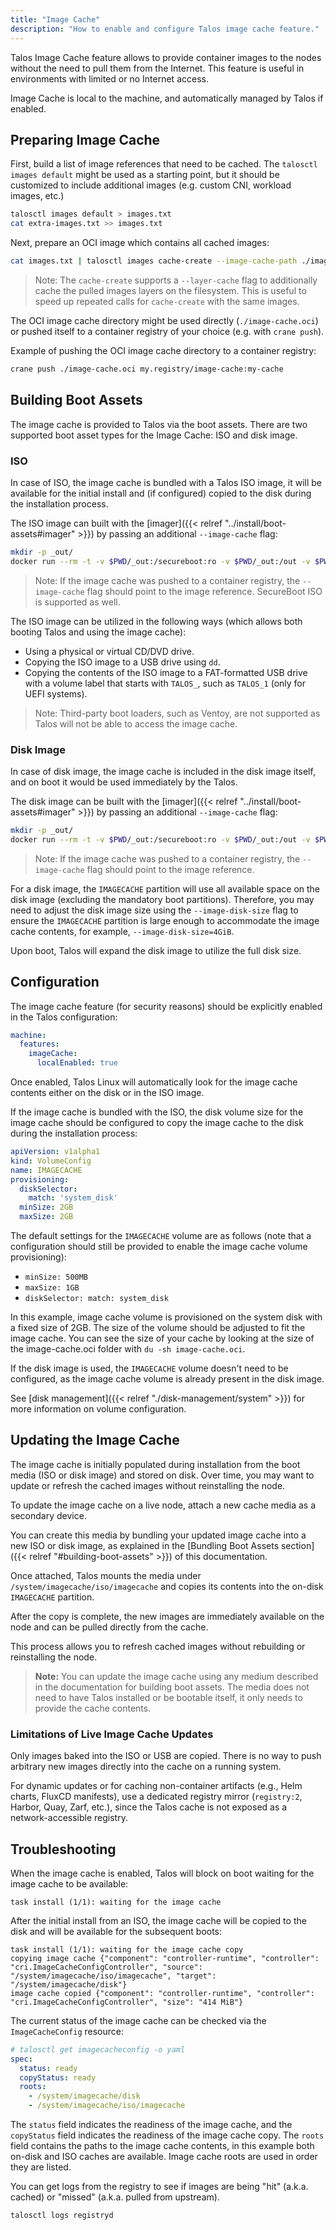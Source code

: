 ```yaml
---
title: "Image Cache"
description: "How to enable and configure Talos image cache feature."
---
```


Talos Image Cache feature allows to provide container images to the nodes without the need to pull them from the Internet.
This feature is useful in environments with limited or no Internet access.

Image Cache is local to the machine, and automatically managed by Talos if enabled.

## Preparing Image Cache

First, build a list of image references that need to be cached.
The `talosctl images default` might be used as a starting point, but it should be customized to include additional images (e.g. custom CNI, workload images, etc.)

```bash
talosctl images default > images.txt
cat extra-images.txt >> images.txt
```

Next, prepare an OCI image which contains all cached images:

```bash
cat images.txt | talosctl images cache-create --image-cache-path ./image-cache.oci --images=-
```

> Note: The `cache-create` supports a `--layer-cache` flag to additionally cache the pulled images layers on the filesystem.
> This is useful to speed up repeated calls for `cache-create` with the same images.

The OCI image cache directory might be used directly (`./image-cache.oci`) or pushed itself to a container registry of your choice (e.g. with `crane push`).

Example of pushing the OCI image cache directory to a container registry:

```bash
crane push ./image-cache.oci my.registry/image-cache:my-cache
```

## Building Boot Assets

The image cache is provided to Talos via the boot assets.
There are two supported boot asset types for the Image Cache: ISO and disk image.

### ISO

In case of ISO, the image cache is bundled with a Talos ISO image, it will be available for the initial install and (if configured) copied to the
disk during the installation process.

The ISO image can built with the [imager]({{< relref "../install/boot-assets#imager" >}}) by passing an additional `--image-cache` flag:

```bash
mkdir -p _out/
docker run --rm -t -v $PWD/_out:/secureboot:ro -v $PWD/_out:/out -v $PWD/image-cache.oci:/image-cache.oci:ro -v /dev:/dev --privileged ghcr.io/siderolabs/imager:{{< release >}} iso --image-cache /image-cache.oci
```

> Note: If the image cache was pushed to a container registry, the `--image-cache` flag should point to the image reference.
> SecureBoot ISO is supported as well.

The ISO image can be utilized in the following ways (which allows both booting Talos and using the image cache):

* Using a physical or virtual CD/DVD drive.
* Copying the ISO image to a USB drive using `dd`.
* Copying the contents of the ISO image to a FAT-formatted USB drive with a volume label that starts with `TALOS_`, such as `TALOS_1` (only for UEFI systems).

> Note: Third-party boot loaders, such as Ventoy, are not supported as Talos will not be able to access the image cache.

### Disk Image

In case of disk image, the image cache is included in the disk image itself, and on boot it would be used immediately by the Talos.

The disk image can be built with the [imager]({{< relref "../install/boot-assets#imager" >}}) by passing an additional `--image-cache` flag:

```bash
mkdir -p _out/
docker run --rm -t -v $PWD/_out:/secureboot:ro -v $PWD/_out:/out -v $PWD/image-cache.oci:/image-cache.oci:ro -v /dev:/dev --privileged ghcr.io/siderolabs/imager:{{< release >}} metal --image-cache /image-cache.oci
```

> Note: If the image cache was pushed to a container registry, the `--image-cache` flag should point to the image reference.

For a disk image, the `IMAGECACHE` partition will use all available space on the disk image (excluding the mandatory boot partitions).
Therefore, you may need to adjust the disk image size using the `--image-disk-size` flag to ensure the `IMAGECACHE` partition is large enough to accommodate the image cache contents, for example, `--image-disk-size=4GiB`.

Upon boot, Talos will expand the disk image to utilize the full disk size.

## Configuration

The image cache feature (for security reasons) should be explicitly enabled in the Talos configuration:

```yaml
machine:
  features:
    imageCache:
      localEnabled: true
```

Once enabled, Talos Linux will automatically look for the image cache contents either on the disk or in the ISO image.

If the image cache is bundled with the ISO, the disk volume size for the image cache should be configured to copy the image cache to the disk during the installation process:

```yaml
apiVersion: v1alpha1
kind: VolumeConfig
name: IMAGECACHE
provisioning:
  diskSelector:
    match: 'system_disk'
  minSize: 2GB
  maxSize: 2GB
```

The default settings for the `IMAGECACHE` volume are as follows (note that a configuration should still be provided to enable the image cache volume provisioning):

* `minSize: 500MB`
* `maxSize: 1GB`
* `diskSelector: match: system_disk`

In this example, image cache volume is provisioned on the system disk with a fixed size of 2GB.
The size of the volume should be adjusted to fit the image cache.
You can see the size of your cache by looking at the size of the image-cache.oci folder with `du -sh image-cache.oci`.

If the disk image is used, the `IMAGECACHE` volume doesn't need to be configured, as the image cache volume is already present in the disk image.

See [disk management]({{< relref "./disk-management/system" >}}) for more information on volume configuration.

## Updating the Image Cache

The image cache is initially populated during installation from the boot media (ISO or disk image) and stored on disk.
Over time, you may want to update or refresh the cached images without reinstalling the node.

To update the image cache on a live node, attach a new cache media as a secondary device.

You can create this media by bundling your updated image cache into a new ISO or disk image, as explained in the [Bundling Boot Assets section]({{< relref "#building-boot-assets" >}}) of this documentation.

Once attached, Talos mounts the media under `/system/imagecache/iso/imagecache` and copies its contents into the on-disk `IMAGECACHE` partition.

After the copy is complete, the new images are immediately available on the node and can be pulled directly from the cache.

This process allows you to refresh cached images without rebuilding or reinstalling the node.

> **Note:** You can update the image cache using any medium described in the documentation for building boot assets. The media does not need to have Talos installed or be bootable itself, it only needs to provide the cache contents.

### Limitations of Live Image Cache Updates

Only images baked into the ISO or USB are copied. There is no way to push arbitrary new images directly into the cache on a running system.

For dynamic updates or for caching non-container artifacts (e.g., Helm charts, FluxCD manifests), use a dedicated registry mirror (`registry:2`, Harbor, Quay, Zarf, etc.), since the Talos cache is not exposed as a network-accessible registry.

## Troubleshooting

When the image cache is enabled, Talos will block on boot waiting for the image cache to be available:

```text
task install (1/1): waiting for the image cache
```

After the initial install from an ISO, the image cache will be copied to the disk and will be available for the subsequent boots:

```text
task install (1/1): waiting for the image cache copy
copying image cache {"component": "controller-runtime", "controller": "cri.ImageCacheConfigController", "source": "/system/imagecache/iso/imagecache", "target": "/system/imagecache/disk"}
image cache copied {"component": "controller-runtime", "controller": "cri.ImageCacheConfigController", "size": "414 MiB"}
```

The current status of the image cache can be checked via the `ImageCacheConfig` resource:

```yaml
# talosctl get imagecacheconfig -o yaml
spec:
  status: ready
  copyStatus: ready
  roots:
    - /system/imagecache/disk
    - /system/imagecache/iso/imagecache
```

The `status` field indicates the readiness of the image cache, and the `copyStatus` field indicates the readiness of the image cache copy.
The `roots` field contains the paths to the image cache contents, in this example both on-disk and ISO caches are available.
Image cache roots are used in order they are listed.

You can get logs from the registry to see if images are being "hit" (a.k.a. cached) or "missed" (a.k.a. pulled from upstream).

```bash
talosctl logs registryd
```
